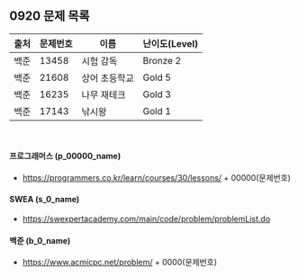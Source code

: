 
## 0920 문제 목록


| 출처     | 문제번호  | 이름      | 난이도(Level) |
|--------|-------|---------|------------|
| 백준   | 13458 | 시험 감독   | Bronze 2   |
| 백준   | 21608 | 상어 초등학교 | Gold 5     |
| 백준   | 16235 | 나무 재테크  | Gold 3     |
| 백준   | 17143 | 낚시왕     | Gold 1     | 

<br>

#### 프로그래머스 (p_00000_name)

- https://programmers.co.kr/learn/courses/30/lessons/ + 00000(문제번호)

#### SWEA (s_0_name)

- https://swexpertacademy.com/main/code/problem/problemList.do

#### 백준 (b_0_name)

- https://www.acmicpc.net/problem/ + 0000(문제번호)

